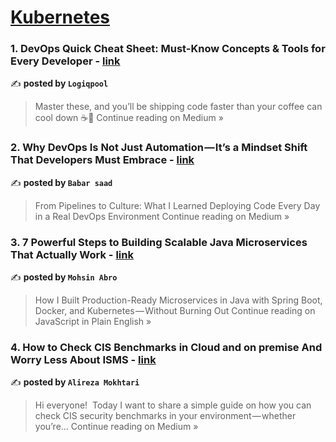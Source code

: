 
<h1><a href=https://medium.com/tag/kubernetes/recommended target="_blank" rel="noopener noreferrer">Kubernetes</a></h1>
<h3>1.  DevOps Quick Cheat Sheet: Must-Know Concepts & Tools for Every Developer  - <a href="https://medium.com/@logiqpool/devops-quick-cheat-sheet-must-know-concepts-tools-for-every-developer-47e9eaf4b955?source=rss------kubernetes-5" target="_blank" rel="noopener noreferrer">link</a></h3>

✍️ **posted by `Logiqpool`**

<blockquote>Master these, and you’ll be shipping code faster than your coffee can cool down ☕️💨
Continue reading on Medium »</blockquote>

<h3>2. Why DevOps Is Not Just Automation — It’s a Mindset Shift That Developers Must Embrace - <a href="https://medium.com/@sa82912045/why-devops-is-not-just-automation-its-a-mindset-shift-that-developers-must-embrace-b328fff05676?source=rss------kubernetes-5" target="_blank" rel="noopener noreferrer">link</a></h3>

✍️ **posted by `Babar saad`**

<blockquote>From Pipelines to Culture: What I Learned Deploying Code Every Day in a Real DevOps Environment
Continue reading on Medium »</blockquote>

<h3>3. 7 Powerful Steps to Building Scalable Java Microservices That Actually Work - <a href="https://javascript.plainenglish.io/7-powerful-steps-to-building-scalable-java-microservices-that-actually-work-6b9a575b0d77?source=rss------kubernetes-5" target="_blank" rel="noopener noreferrer">link</a></h3>

✍️ **posted by `Mohsin Abro`**

<blockquote>How I Built Production-Ready Microservices in Java with Spring Boot, Docker, and Kubernetes — Without Burning Out
Continue reading on JavaScript in Plain English »</blockquote>

<h3>4. How to Check CIS Benchmarks in Cloud and on premise And Worry Less About ISMS - <a href="https://medium.com/@alirezamokhtari82/how-to-check-cis-benchmarks-in-cloud-and-on-premise-and-worry-less-about-isms-48525990f0af?source=rss------kubernetes-5" target="_blank" rel="noopener noreferrer">link</a></h3>

✍️ **posted by `Alireza Mokhtari`**

<blockquote>Hi everyone!
 Today I want to share a simple guide on how you can check CIS security benchmarks in your environment — whether you’re…
Continue reading on Medium »</blockquote>

